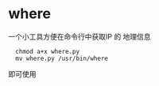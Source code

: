 # where
一个小工具方便在命令行中获取IP 的 地理信息

```shell
  chmod a+x where.py
  mv where.py /usr/bin/where
```
即可使用
